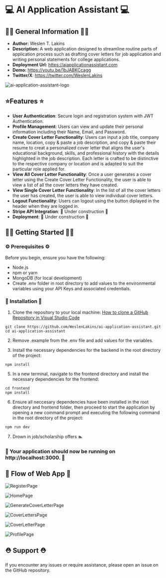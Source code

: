 # 💻 AI Application Assistant 💻

## 🧑‍🚀 General Information 🧑‍🚀
- **Author:** Weslen T. Lakins
- **Description:** A web application designed to streamline routine parts of application process such as drafting cover letters for job application and writing personal statements for college applications.
- **Deployment Url:** https://aiapplicationassistant.com
- **Demo:** https://youtu.be/1bJABKCcagg
- **Twitter/X**: https://twitter.com/WeslenLakins

![ai-application-assistant-logo](https://github.com/WeslenLakins/ai-application-assistant/assets/90317130/82eb6549-27bd-458c-867b-04d66eef4124)

## ⭐Features ⭐
- **User Authentication**: Secure login and registration system with JWT Authentication.
- **Profile Management**: Users can view and update their personal information including their Name, Email, and Password.
- **Create Cover Letter Functionality**: Users can input a job title, company name, location, copy & paste a job description, and copy & paste their resume to creat a personalized cover letter that aligns the user's educational background, skills, and professional history with the details highlighted in the job description. Each letter is crafted to be distinctive to the respective company or location and is adapted to suit the particular role applied for.
- **View All Cover Letter Functionality**: Once a user generates a cover letter using the Create Cover Letter Functionality, the user is able to view a list of all the cover letters they have created.
- **View Single Cover Letter Functionality**: In the list of all the cover letters the user has created, the user is able to view individual cover letters.
- **Logout Functionality**: Users can logout using the button diplayed in the header when they are logged in.
- **Stripe API Integration**: 🚧 Under construction 🚧
- **Deployment**: 🚧 Under construction 🚧
 
## 👩‍💻 Getting Started 🧑‍💻

### ⚙️ Prerequisites ⚙️

Before you begin, ensure you have the following:
- Node.js
- npm or yarn
- MongoDB (for local development)
- Create .env folder in root directory to add values to the environmental variables using your API Keys and associated credentials. 

### 📂 Installation 📂 

1. Clone the repository to your local machine: [How to clone a GitHub Repository in Visual Studio Code](https://learn.microsoft.com/en-us/azure/developer/javascript/how-to/with-visual-studio-code/clone-github-repository#:~:text=Open%20the%20command%20palette%20with,from%20GitHub%2C%20then%20press%20Enter.)

```
git clone https://github.com/WeslenLakins/ai-application-assistant.git
cd ai-application-assistant
```

2. Remove .example from the .env file and add values for the variables.
  

4. Install the necessary dependencies for the backend in the root directory of the project:

```
npm install
```

5. In a new terminal, navigate to the frontend directory and install the necessary dependencies for the frontend:

```
cd frontend
npm install
```

6. Ensure all neccesary dependencies have been installed in the root directory and frontend folder, then proceed to start the application by opening a new command prompt and executing the following command in the root directory of the project:

```
npm run dev
```
7. Drown in job/scholarship offers 🏊

### 🏁 Your application should now be running on http://localhost:3000. 🏁

## 🙂 Flow of Web App 🙂

![RegisterPage](https://github.com/WeslenLakins/ai-application-assistant/assets/90317130/9e052d30-3d3d-4556-a94a-4d3f0c58d69b)

![HomePage](https://github.com/WeslenLakins/ai-application-assistant/assets/90317130/b366443d-0cd5-4bbc-a145-90d6873e6d75)

![GenerateCoverLetterPage](https://github.com/WeslenLakins/ai-application-assistant/assets/90317130/e793606f-5d40-4d0e-89bb-2c911306f163)

![CoverLettersPage](https://github.com/WeslenLakins/ai-application-assistant/assets/90317130/9b33be4b-2b36-4708-9cfd-e8af248b302d)

![CoverLetterPage](https://github.com/WeslenLakins/ai-application-assistant/assets/90317130/a1bce41e-63a9-4d4e-bf91-ed4a2d995eb1)

![ProfilePage](https://github.com/WeslenLakins/ai-application-assistant/assets/90317130/09a5ab55-296a-449d-86ee-d68772111a11)


## ⛑️ Support ⛑️

If you encounter any issues or require assistance, please open an issue on the GitHub repository.
